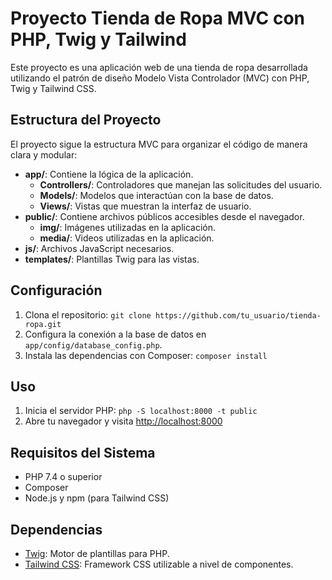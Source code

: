 # Proyecto Tienda de Ropa MVC con PHP, Twig y Tailwind

Este proyecto es una aplicación web de una tienda de ropa desarrollada utilizando el patrón de diseño Modelo Vista Controlador (MVC) con PHP, Twig y Tailwind CSS.

## Estructura del Proyecto

El proyecto sigue la estructura MVC para organizar el código de manera clara y modular:

- **app/**: Contiene la lógica de la aplicación.
  - **Controllers/**: Controladores que manejan las solicitudes del usuario.
  - **Models/**: Modelos que interactúan con la base de datos.
  - **Views/**: Vistas que muestran la interfaz de usuario.
- **public/**: Contiene archivos públicos accesibles desde el navegador.
  - **img/**: Imágenes utilizadas en la aplicación.
  - **media/**: Videos utilizadas en la aplicación.
- **js/**: Archivos JavaScript necesarios.
- **templates/**: Plantillas Twig para las vistas.

## Configuración

1. Clona el repositorio: `git clone https://github.com/tu_usuario/tienda-ropa.git`
2. Configura la conexión a la base de datos en `app/config/database_config.php`.
3. Instala las dependencias con Composer: `composer install`

## Uso

1. Inicia el servidor PHP: `php -S localhost:8000 -t public`
2. Abre tu navegador y visita [http://localhost:8000](http://localhost:8000)

## Requisitos del Sistema

- PHP 7.4 o superior
- Composer
- Node.js y npm (para Tailwind CSS)

## Dependencias

- [Twig](https://twig.symfony.com): Motor de plantillas para PHP.
- [Tailwind CSS](https://tailwindcss.com): Framework CSS utilizable a nivel de componentes.
